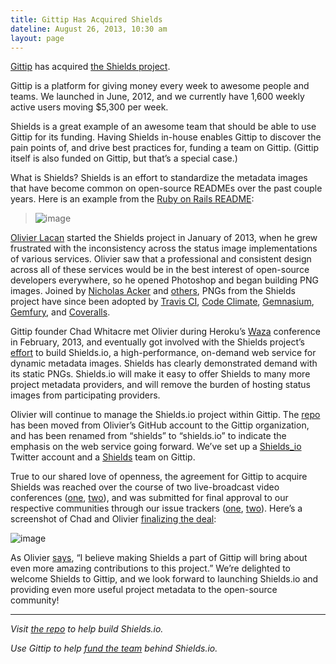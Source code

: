 ```yaml
---
title: Gittip Has Acquired Shields
dateline: August 26, 2013, 10:30 am
layout: page
---
```


<p><a href="https://www.gittip.com/">Gittip</a> has acquired <a
href="https://github.com/gittip/shields.io">the Shields project</a>.</p>

<p>Gittip is a platform for giving money every week to awesome people and teams.
We launched in June, 2012, and we currently have 1,600 weekly active users
moving $5,300 per week.</p>

<p>Shields is a great example of an awesome team that should be able to use
Gittip for its funding. Having Shields in-house enables Gittip to discover the
pain points of, <span>and drive best practices for,</span><span> funding a
team on Gittip. (Gittip itself is also funded on Gittip, but that&#8217;s a
special case.)</span></p>

<p>What is Shields? Shields is an effort to standardize the metadata images that
have become common on open-source READMEs over the past couple years. Here is an
example from the <a href="https://github.com/rails/rails#code-status">Ruby on
Rails README</a>:</p>

<blockquote>

<p><img alt="image" src="http://media.tumblr.com/24c2b64f79dd934f9a72842f852ca1c
5/tumblr_inline_ms1v1eDN5a1qz4rgp.png"/></p></blockquote>

<p><a href="https://www.gittip.com/olivierlacan/">Olivier Lacan</a><span>
started the Shields project in January of 2013, when he grew frustrated with the
inconsistency across the status image implementations of various
services. </span><span>Olivier saw that a professional and consistent design
across all of these services would be in the best interest of open-source
developers everywhere, so he opened Photoshop and began building PNG images.
Joined by </span><a href="https://www.gittip.com/ackerdev/">Nicholas
Acker</a><span> and </span><a href="https://github.com/gittip/shields.io/graphs/
contributors">others</a><span>, PNGs from the Shields project have since been
adopted by </span><a href="http://about.travis-ci.org/docs/user/status-
images/">Travis CI</a><span>, </span><a
href="https://codeclimate.com/changelog/510d4fde56b102523a0004bf">Code
Climate</a><span>, </span><a href="http://blog.tech-
angels.com/post/43141047457/gemnasium-v3-aka-gemnasium">Gemnasium</a><span>,
</span><a
href="https://twitter.com/Gemfury/status/300709469137010688">Gemfury</a><span>,
and </span><a href="https://coveralls.io/repos/hannesg/uri_template/badge.png?br
anch=master">Coveralls</a><span>.</span></p>

<p>Gittip founder Chad Whitacre met Olivier during Heroku&#8217;s <a
href="https://waza.heroku.com/">Waza</a> conference in February, 2013, and
eventually got involved with the Shields project&#8217;s <a
href="https://github.com/gittip/shields.io/issues/15">effort</a> to build
Shields.io, a high-performance, on-demand web service for dynamic metadata
images. Shields has clearly demonstrated demand with its static PNGs. Shields.io
will make it easy to offer Shields to many more project metadata providers, and
will remove the burden of hosting status images from participating
providers.</p>

<p>Olivier will continue to manage the Shields.io project within Gittip. The <a
href="https://github.com/gittip/shields.io">repo</a> has been moved from
Olivier&#8217;s GitHub account to the Gittip organization, and has been renamed
from &#8220;shields&#8221; to &#8220;shields.io&#8221; to indicate the emphasis
on the web service going forward. We&#8217;ve set up a <a
href="https://twitter.com/Shields_io">Shields_io</a> Twitter account and a <a
href="https://www.gittip.com/Shields/">Shields</a> team on Gittip.</p>

<p>True to our shared love of openness, the agreement for Gittip to acquire
Shields was reached over the course of two live-broadcast video conferences (<a
href="http://www.youtube.com/watch?v=DW_kDoeBEC0">one</a>, <a
href="http://www.youtube.com/watch?v=CZ0lgVWGSEs">two</a>), and was submitted
for final approval to our respective communities through our issue trackers (<a
href="https://github.com/gittip/shields.io/issues/43">one</a>, <a
href="https://github.com/gittip/www.gittip.com/issues/1307">two</a>).
Here&#8217;s a screenshot of Chad and Olivier <a
href="http://www.youtube.com/watch?v=CZ0lgVWGSEs#t=28m01s">finalizing the
deal</a>:</p>

<p><img alt="image" src="http://media.tumblr.com/cd1ed13bf58d335f4a28cbed0b3a6cc
5/tumblr_inline_ms55tvIsqO1qz4rgp.png"/></p>

<p><span>As Olivier </span><a href="https://github.com/gittip/www.gittip.com/iss
ues/1307#issuecomment-23113774">says</a><span>, &#8220;I believe making Shields
a part of Gittip will bring about even more amazing contributions to this
project.&#8221; </span><span>We&#8217;re delighted to welcome Shields to
Gittip, and we look forward to launching Shields.io and providing even more
useful project metadata to the open-source community!</span></p><hr>

<p><em>Visit <a href="https://github.com/gittip/shields.io">the repo</a> to
help build Shields.io.</em></p>

<p><em>Use Gittip to help <a href="https://www.gittip.com/Shields.io/">fund the
team</a> behind Shields.io.</em></p>
